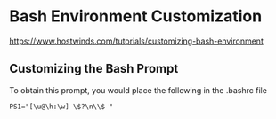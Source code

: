 Bash Environment Customization
============================

https://www.hostwinds.com/tutorials/customizing-bash-environment

## Customizing the Bash Prompt

To obtain this prompt, you would place the following in the .bashrc file

	PS1="[\u@\h:\w] \$?\n\\$ " 